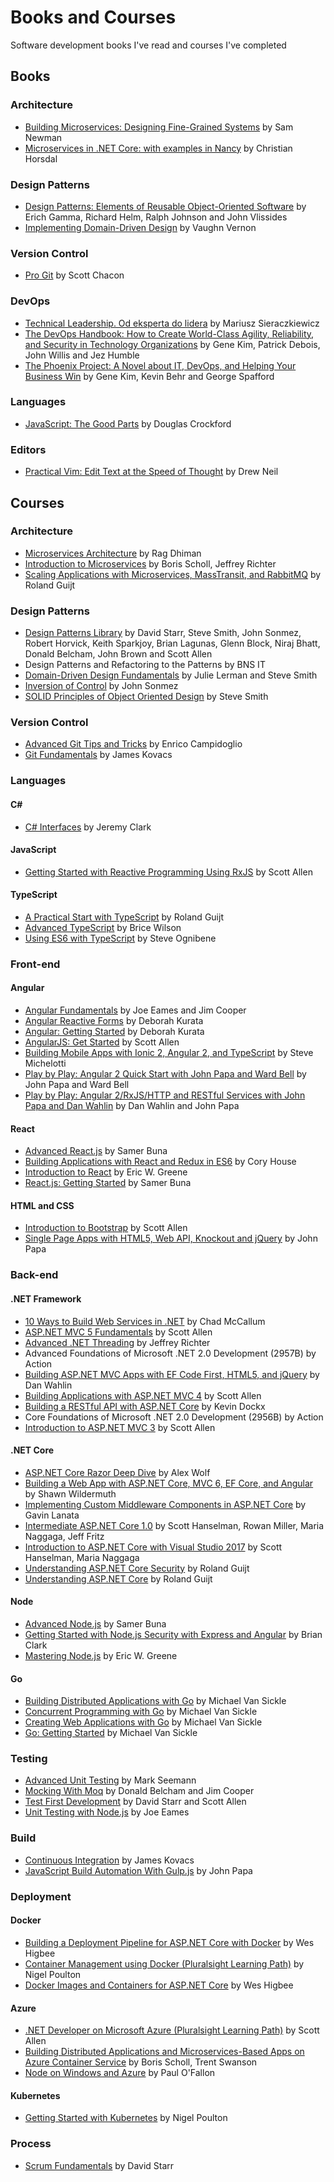 <!--* []() by -->

# Books and Courses

Software development books I've read and courses I've completed

## Books

### Architecture

* [Building Microservices: Designing Fine-Grained Systems](https://www.amazon.com/Building-Microservices-Designing-Fine-Grained-Systems/dp/1491950358/) by Sam Newman
* [Microservices in .NET Core: with examples in Nancy](https://www.amazon.com/Microservices-NET-Core-examples-Nancy/dp/1617293377) by Christian Horsdal

### Design Patterns

* [Design Patterns: Elements of Reusable Object-Oriented Software](https://www.amazon.com/Design-Patterns-Object-Oriented-Addison-Wesley-Professional-ebook/dp/B000SEIBB8) by Erich Gamma, Richard Helm, Ralph Johnson and John Vlissides
* [Implementing Domain-Driven Design](https://www.amazon.com/Implementing-Domain-Driven-Design-Vaughn-Vernon/dp/0321834577) by Vaughn Vernon

### Version Control

* [Pro Git](https://www.amazon.com/Pro-Git-Scott-Chacon/dp/1430218339) by Scott Chacon

### DevOps

* [Technical Leadership. Od eksperta do lidera](https://helion.pl/ksiazki/technical-leadership-od-eksperta-do-lidera-mariusz-sieraczkiewicz,techle.htm) by Mariusz Sieraczkiewicz
* [The DevOps Handbook: How to Create World-Class Agility, Reliability, and Security in Technology Organizations](https://www.amazon.com/DevOps-Handbook-World-Class-Reliability-Organizations/dp/1942788002) by Gene Kim, Patrick Debois, John Willis and Jez Humble
* [The Phoenix Project: A Novel about IT, DevOps, and Helping Your Business Win](https://www.amazon.com/Phoenix-Project-DevOps-Helping-Business/dp/0988262509) by Gene Kim, Kevin Behr and George Spafford

### Languages

* [JavaScript: The Good Parts](https://www.amazon.com/JavaScript-Good-Parts-Douglas-Crockford/dp/0596517742) by Douglas Crockford

### Editors

* [Practical Vim: Edit Text at the Speed of Thought](https://www.amazon.com/Practical-Vim-Edit-Speed-Thought/dp/1680501275) by Drew Neil

## Courses

### Architecture

* [Microservices Architecture](https://www.pluralsight.com/courses/microservices-architecture) by Rag Dhiman
* [Introduction to Microservices](https://mva.microsoft.com/en-US/training-courses/introduction-to-microservices-16510?l=jBKdCvabC_8505918563) by Boris Scholl, Jeffrey Richter
* [Scaling Applications with Microservices, MassTransit, and RabbitMQ](https://www.pluralsight.com/courses/masstransit-rabbitmq-scaling-microservices) by Roland Guijt

### Design Patterns

* [Design Patterns Library](https://www.pluralsight.com/courses/patterns-library) by David Starr, Steve Smith, John Sonmez, Robert Horvick, Keith Sparkjoy, Brian Lagunas, Glenn Block, Niraj Bhatt, Donald Belcham, John Brown and Scott Allen
* Design Patterns and Refactoring to the Patterns by BNS IT
* [Domain-Driven Design Fundamentals](https://www.pluralsight.com/courses/domain-driven-design-fundamentals) by Julie Lerman and Steve Smith
* [Inversion of Control](https://www.pluralsight.com/courses/inversion-of-control) by John Sonmez
* [SOLID Principles of Object Oriented Design](https://www.pluralsight.com/courses/principles-oo-design) by Steve Smith

### Version Control

* [Advanced Git Tips and Tricks](https://www.pluralsight.com/courses/git-advanced-tips-tricks) by Enrico Campidoglio
* [Git Fundamentals](https://www.pluralsight.com/courses/git-fundamentals) by James Kovacs

### Languages

#### C#

* [C# Interfaces](https://www.pluralsight.com/courses/csharp-interfaces) by Jeremy Clark

#### JavaScript

* [Getting Started with Reactive Programming Using RxJS](https://www.pluralsight.com/courses/reactive-programming-rxjs-getting-started) by Scott Allen

#### TypeScript

* [A Practical Start with TypeScript](https://www.pluralsight.com/courses/typescript-practical-start) by Roland Guijt
* [Advanced TypeScript](https://www.pluralsight.com/courses/typescript-advanced) by Brice Wilson
* [Using ES6 with TypeScript](https://www.pluralsight.com/courses/es6-with-typescript) by Steve Ognibene

### Front-end

#### Angular

* [Angular Fundamentals](https://www.pluralsight.com/courses/angular-fundamentals) by Joe Eames and Jim Cooper
* [Angular Reactive Forms](https://www.pluralsight.com/courses/angular-2-reactive-forms) by Deborah Kurata
* [Angular: Getting Started](https://www.pluralsight.com/courses/angular-2-getting-started-update) by Deborah Kurata
* [AngularJS: Get Started](https://www.pluralsight.com/courses/angularjs-get-started) by Scott Allen
* [Building Mobile Apps with Ionic 2, Angular 2, and TypeScript](https://www.pluralsight.com/courses/ionic2-angular2-typescript-mobile-apps) by Steve Michelotti
* [Play by Play: Angular 2 Quick Start with John Papa and Ward Bell](https://www.pluralsight.com/courses/play-by-play-angular-2-quick-start-john-papa-ward-bell) by John Papa and Ward Bell
* [Play by Play: Angular 2/RxJS/HTTP and RESTful Services with John Papa and Dan Wahlin](https://www.pluralsight.com/courses/play-by-play-angular-2-rxjs-http-restful-services-john-papa-dan-wahlin) by Dan Wahlin and John Papa

#### React

* [Advanced React.js](https://www.pluralsight.com/courses/reactjs-advanced) by Samer Buna
* [Building Applications with React and Redux in ES6](https://www.pluralsight.com/courses/react-redux-react-router-es6) by Cory House
* [Introduction to React](https://mva.microsoft.com/en-us/training-courses/introduction-to-react-16635?l=4wrKgdJrC_206218965) by Eric W. Greene
* [React.js: Getting Started](https://www.pluralsight.com/courses/react-js-getting-started) by Samer Buna

#### HTML and CSS

* [Introduction to Bootstrap](https://www.pluralsight.com/courses/bootstrap-introduction) by Scott Allen
* [Single Page Apps with HTML5, Web API, Knockout and jQuery](https://www.pluralsight.com/courses/spa) by John Papa

### Back-end

#### .NET Framework

* [10 Ways to Build Web Services in .NET](https://www.pluralsight.com/courses/building-dotnet-web-services-10ways) by Chad McCallum
* [ASP.NET MVC 5 Fundamentals](https://www.pluralsight.com/courses/aspdotnet-mvc5-fundamentals) by Scott Allen
* [Advanced .NET Threading](https://mva.microsoft.com/en-US/training-courses/advanced-net-threading-part-1-thread-fundamentals-16656) by Jeffrey Richter
* Advanced Foundations of Microsoft .NET 2.0 Development (2957B) by Action
* [Building ASP.NET MVC Apps with EF Code First, HTML5, and jQuery](https://www.pluralsight.com/courses/web-development) by Dan Wahlin
* [Building Applications with ASP.NET MVC 4](https://www.pluralsight.com/courses/mvc4-building) by Scott Allen
* [Building a RESTful API with ASP.NET Core](https://www.pluralsight.com/courses/asp-dot-net-core-restful-api-building) by Kevin Dockx
* Core Foundations of Microsoft .NET 2.0 Development (2956B) by Action
* [Introduction to ASP.NET MVC 3](https://www.pluralsight.com/courses/aspdotnet-mvc3-intro) by Scott Allen

#### .NET Core

* [ASP.NET Core Razor Deep Dive](https://www.pluralsight.com/courses/asp-dot-net-core-razor-deep-dive) by Alex Wolf
* [Building a Web App with ASP.NET Core, MVC 6, EF Core, and Angular](https://www.pluralsight.com/courses/aspdotnetcore-efcore-bootstrap-angular-web-app) by Shawn Wildermuth
* [Implementing Custom Middleware Components in ASP.NET Core](https://www.pluralsight.com/courses/implementing-custom-middleware-components-aspdotnet-core) by Gavin Lanata
* [Intermediate ASP.NET Core 1.0](https://mva.microsoft.com/en-US/training-courses/intermediate-asp-net-core-1-0-16964?l=Kvl35KmJD_4306218965) by Scott Hanselman, Rowan Miller, Maria Naggaga, Jeff Fritz
* [Introduction to ASP.NET Core with Visual Studio 2017](https://mva.microsoft.com/en-US/training-courses/introduction-to-aspnet-core-10-16841?l=JWZaodE6C_5706218965) by Scott Hanselman, Maria Naggaga
* [Understanding ASP.NET Core Security](https://www.pluralsight.com/courses/asp-dot-net-core-security-understanding) by Roland Guijt
* [Understanding ASP.NET Core](https://www.pluralsight.com/courses/asp-dot-net-5-understanding) by Roland Guijt

#### Node

* [Advanced Node.js](https://www.pluralsight.com/courses/nodejs-advanced) by Samer Buna
* [Getting Started with Node.js Security with Express and Angular](https://www.pluralsight.com/courses/nodejs-security-express-angular-get-started) by Brian Clark
* [Mastering Node.js](https://mva.microsoft.com/en-us/training-courses/mastering-nodejs-part-1-introduction-to-nodejs-16665?l=MEX4p7ltC_9306218965) by Eric W. Greene

#### Go

* [Building Distributed Applications with Go](https://www.pluralsight.com/courses/go-build-distributed-applications) by Michael Van Sickle
* [Concurrent Programming with Go](https://www.pluralsight.com/courses/go-concurrent-programming) by Michael Van Sickle
* [Creating Web Applications with Go](https://www.pluralsight.com/courses/creating-web-applications-go) by Michael Van Sickle
* [Go: Getting Started](https://www.pluralsight.com/courses/go-getting-started) by Michael Van Sickle

### Testing

* [Advanced Unit Testing](https://www.pluralsight.com/courses/advanced-unit-testing) by Mark Seemann
* [Mocking With Moq](https://www.pluralsight.com/courses/mocking-with-moq) by Donald Belcham and Jim Cooper
* [Test First Development](https://www.pluralsight.com/courses/test-first-development-1) by David Starr and Scott Allen
* [Unit Testing with Node.js](https://www.pluralsight.com/courses/unit-testing-nodejs) by Joe Eames

### Build

* [Continuous Integration](https://www.pluralsight.com/courses/continuous-integration) by James Kovacs
* [JavaScript Build Automation With Gulp.js](https://www.pluralsight.com/courses/javascript-build-automation-gulpjs) by John Papa

### Deployment

#### Docker

* [Building a Deployment Pipeline for ASP.NET Core with Docker](https://www.pluralsight.com/courses/deployment-pipeline-aspdotnet-core-docker) by Wes Higbee
* [Container Management using Docker (Pluralsight Learning Path)](https://www.pluralsight.com/paths/docker) by Nigel Poulton
* [Docker Images and Containers for ASP.NET Core](https://www.pluralsight.com/courses/docker-images-containers-aspdotnet-core) by Wes Higbee

#### Azure

* [.NET Developer on Microsoft Azure (Pluralsight Learning Path)](https://www.pluralsight.com/paths/net-developer-on-microsoft-azure) by Scott Allen
* [Building Distributed Applications and Microservices-Based Apps on Azure Container Service](https://mva.microsoft.com/en-us/training-courses/building-distributed-applications-and-microservicesbased-apps-on-azure-container-service-16521?l=9jV5vWHdC_8906218965) by Boris Scholl, Trent Swanson
* [Node on Windows and Azure](https://www.pluralsight.com/courses/node-on-azure) by Paul O'Fallon

#### Kubernetes

* [Getting Started with Kubernetes](https://www.pluralsight.com/courses/getting-started-kubernetes) by Nigel Poulton

### Process

* [Scrum Fundamentals](https://www.pluralsight.com/courses/scrum-fundamentals) by David Starr

